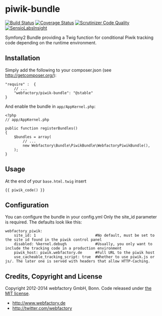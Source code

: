 piwik-bundle
============

[![Build Status](https://travis-ci.org/webfactory/piwik-bundle.svg?branch=master)](https://travis-ci.org/webfactory/piwik-bundle)
[![Coverage Status](https://coveralls.io/repos/webfactory/piwik-bundle/badge.png?branch=master)](https://coveralls.io/r/webfactory/piwik-bundle?branch=master)
[![Scrutinizer Code Quality](https://scrutinizer-ci.com/g/webfactory/piwik-bundle/badges/quality-score.png?b=master)](https://scrutinizer-ci.com/g/webfactory/piwik-bundle/?branch=master)
[![SensioLabsInsight](https://insight.sensiolabs.com/projects/b6cd0ffd-e116-43c0-ba58-fbb70371bd6b/mini.png)](https://insight.sensiolabs.com/projects/b6cd0ffd-e116-43c0-ba58-fbb70371bd6b)

Symfony2 Bundle providing a Twig function for conditional Piwik tracking code depending on the runtime environment.


Installation
------------
Simply add the following to your composer.json (see http://getcomposer.org/):

    "require" :  {
        // ...
        "webfactory/piwik-bundle": "@stable"
    }

And enable the bundle in `app/AppKernel.php`:

    <?php
    // app/AppKernel.php
    
    public function registerBundles()
    {
        $bundles = array(
            // ...
            new Webfactory\Bundle\PiwikBundle\WebfactoryPiwikBundle(),
        );
    }


Usage
-----
At the end of your `base.html.twig` insert

	{{ piwik_code() }}


Configuration
-------------
You can configure the bundle in your config.yml
Only the site_id parameter is required. The defaults look like this:

	webfactory_piwik:
	    site_id: 1                           #No default, must be set to the site id found in the piwik control panel
	    disabled: %kernel.debug%             #Usually, you only want to include the tracking code in a production environment
	    piwik_host: piwik.webfactory.de      #Full URL to the piwik host
	    use_cacheable_tracking_script: true  #Whether to use piwik.js or js/. The later one is served with headers that allow HTTP-Caching.
	   


Credits, Copyright and License
------------------------------
Copyright 2012-2014 webfactory GmbH, Bonn. Code released under [the MIT license](LICENSE).

- <http://www.webfactory.de>
- <http://twitter.com/webfactory>
